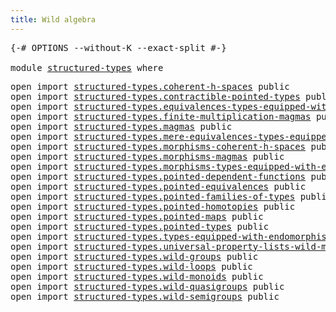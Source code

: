 ```yaml
---
title: Wild algebra
---
```


<pre class="Agda"><a id="38" class="Symbol">{-#</a> <a id="42" class="Keyword">OPTIONS</a> <a id="50" class="Pragma">--without-K</a> <a id="62" class="Pragma">--exact-split</a> <a id="76" class="Symbol">#-}</a>

<a id="81" class="Keyword">module</a> <a id="88" href="structured-types.html" class="Module">structured-types</a> <a id="105" class="Keyword">where</a>
</pre>
<pre class="Agda"><a id="124" class="Keyword">open</a> <a id="129" class="Keyword">import</a> <a id="136" href="structured-types.coherent-h-spaces.html" class="Module">structured-types.coherent-h-spaces</a> <a id="171" class="Keyword">public</a>
<a id="178" class="Keyword">open</a> <a id="183" class="Keyword">import</a> <a id="190" href="structured-types.contractible-pointed-types.html" class="Module">structured-types.contractible-pointed-types</a> <a id="234" class="Keyword">public</a>
<a id="241" class="Keyword">open</a> <a id="246" class="Keyword">import</a> <a id="253" href="structured-types.equivalences-types-equipped-with-endomorphisms.html" class="Module">structured-types.equivalences-types-equipped-with-endomorphisms</a> <a id="317" class="Keyword">public</a>
<a id="324" class="Keyword">open</a> <a id="329" class="Keyword">import</a> <a id="336" href="structured-types.finite-multiplication-magmas.html" class="Module">structured-types.finite-multiplication-magmas</a> <a id="382" class="Keyword">public</a>
<a id="389" class="Keyword">open</a> <a id="394" class="Keyword">import</a> <a id="401" href="structured-types.magmas.html" class="Module">structured-types.magmas</a> <a id="425" class="Keyword">public</a>
<a id="432" class="Keyword">open</a> <a id="437" class="Keyword">import</a> <a id="444" href="structured-types.mere-equivalences-types-equipped-with-endomorphisms.html" class="Module">structured-types.mere-equivalences-types-equipped-with-endomorphisms</a> <a id="513" class="Keyword">public</a>
<a id="520" class="Keyword">open</a> <a id="525" class="Keyword">import</a> <a id="532" href="structured-types.morphisms-coherent-h-spaces.html" class="Module">structured-types.morphisms-coherent-h-spaces</a> <a id="577" class="Keyword">public</a>
<a id="584" class="Keyword">open</a> <a id="589" class="Keyword">import</a> <a id="596" href="structured-types.morphisms-magmas.html" class="Module">structured-types.morphisms-magmas</a> <a id="630" class="Keyword">public</a>
<a id="637" class="Keyword">open</a> <a id="642" class="Keyword">import</a> <a id="649" href="structured-types.morphisms-types-equipped-with-endomorphisms.html" class="Module">structured-types.morphisms-types-equipped-with-endomorphisms</a> <a id="710" class="Keyword">public</a>
<a id="717" class="Keyword">open</a> <a id="722" class="Keyword">import</a> <a id="729" href="structured-types.pointed-dependent-functions.html" class="Module">structured-types.pointed-dependent-functions</a> <a id="774" class="Keyword">public</a>
<a id="781" class="Keyword">open</a> <a id="786" class="Keyword">import</a> <a id="793" href="structured-types.pointed-equivalences.html" class="Module">structured-types.pointed-equivalences</a> <a id="831" class="Keyword">public</a>
<a id="838" class="Keyword">open</a> <a id="843" class="Keyword">import</a> <a id="850" href="structured-types.pointed-families-of-types.html" class="Module">structured-types.pointed-families-of-types</a> <a id="893" class="Keyword">public</a>
<a id="900" class="Keyword">open</a> <a id="905" class="Keyword">import</a> <a id="912" href="structured-types.pointed-homotopies.html" class="Module">structured-types.pointed-homotopies</a> <a id="948" class="Keyword">public</a>
<a id="955" class="Keyword">open</a> <a id="960" class="Keyword">import</a> <a id="967" href="structured-types.pointed-maps.html" class="Module">structured-types.pointed-maps</a> <a id="997" class="Keyword">public</a>
<a id="1004" class="Keyword">open</a> <a id="1009" class="Keyword">import</a> <a id="1016" href="structured-types.pointed-types.html" class="Module">structured-types.pointed-types</a> <a id="1047" class="Keyword">public</a>
<a id="1054" class="Keyword">open</a> <a id="1059" class="Keyword">import</a> <a id="1066" href="structured-types.types-equipped-with-endomorphisms.html" class="Module">structured-types.types-equipped-with-endomorphisms</a> <a id="1117" class="Keyword">public</a>
<a id="1124" class="Keyword">open</a> <a id="1129" class="Keyword">import</a> <a id="1136" href="structured-types.universal-property-lists-wild-monoids.html" class="Module">structured-types.universal-property-lists-wild-monoids</a> <a id="1191" class="Keyword">public</a>
<a id="1198" class="Keyword">open</a> <a id="1203" class="Keyword">import</a> <a id="1210" href="structured-types.wild-groups.html" class="Module">structured-types.wild-groups</a> <a id="1239" class="Keyword">public</a>
<a id="1246" class="Keyword">open</a> <a id="1251" class="Keyword">import</a> <a id="1258" href="structured-types.wild-loops.html" class="Module">structured-types.wild-loops</a> <a id="1286" class="Keyword">public</a>
<a id="1293" class="Keyword">open</a> <a id="1298" class="Keyword">import</a> <a id="1305" href="structured-types.wild-monoids.html" class="Module">structured-types.wild-monoids</a> <a id="1335" class="Keyword">public</a>
<a id="1342" class="Keyword">open</a> <a id="1347" class="Keyword">import</a> <a id="1354" href="structured-types.wild-quasigroups.html" class="Module">structured-types.wild-quasigroups</a> <a id="1388" class="Keyword">public</a>
<a id="1395" class="Keyword">open</a> <a id="1400" class="Keyword">import</a> <a id="1407" href="structured-types.wild-semigroups.html" class="Module">structured-types.wild-semigroups</a> <a id="1440" class="Keyword">public</a>
</pre>